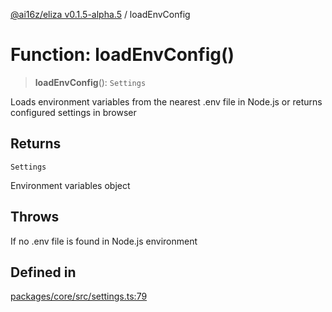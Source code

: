 [@ai16z/eliza v0.1.5-alpha.5](../index.md) / loadEnvConfig

# Function: loadEnvConfig()

> **loadEnvConfig**(): `Settings`

Loads environment variables from the nearest .env file in Node.js
or returns configured settings in browser

## Returns

`Settings`

Environment variables object

## Throws

If no .env file is found in Node.js environment

## Defined in

[packages/core/src/settings.ts:79](https://github.com/meliksahgurtemel/eliza/blob/main/packages/core/src/settings.ts#L79)
